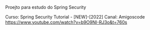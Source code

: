 Proejto para estudo do Spring Security 

Curso: Spring Security Tutorial - [NEW]-[2022]
Canal: Amigoscode
https://www.youtube.com/watch?v=b9O9NI-RJ3o&t=760s